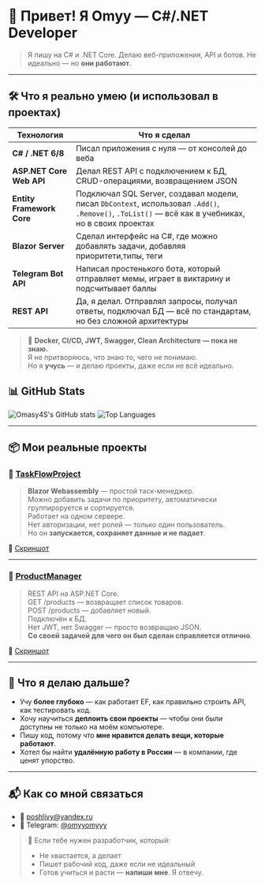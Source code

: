 # 👋 Привет! Я Omyy — C#/.NET Developer

> Я пишу на C# и .NET Core. Делаю веб-приложения, API и ботов. Не идеально — но **они работают**.

---

## 🛠️ Что я реально умею (и использовал в проектах)

| Технология | Что я сделал |
|-----------|---------------|
| **C# / .NET 6/8** | Писал приложения с нуля — от консолей до веба |
| **ASP.NET Core Web API** | Делал REST API с подключением к БД, CRUD-операциями, возвращением JSON |
| **Entity Framework Core** | Подключал SQL Server, создавал модели, писал `DbContext`, использовал `.Add()`, `.Remove()`, `.ToList()` — всё как в учебниках, но в своих проектах |
| **Blazor Server** | Сделал интерфейс на C#, где можно добавлять задачи, добавляя приоритети,типы, теги |
| **Telegram Bot API** | Написал простенького бота, который отправляет мемы, играет в виктарину и подсчитывает баллы |
| **REST API** | Да, я делал. Отправлял запросы, получал ответы, подключал БД — всё по стандартам, но без сложной архитектуры |

> 🔹 **Docker, CI/CD, JWT, Swagger, Clean Architecture — пока не знаю.**  
> Я не притворяюсь, что знаю то, чего не понимаю.  
> Но я **учусь** — и делаю проекты, даже если не всё идеально.

## 📊 GitHub Stats

![Omasy4S's GitHub stats](https://github-readme-stats.vercel.app/api?username=Omasy4S&show_icons=true&theme=radical&hide_border=true&count_private=true)
![Top Languages](https://github-readme-stats.vercel.app/api/top-langs/?username=Omasy4S&layout=compact&theme=radical&hide_border=true)

---

## 📦 Мои реальные проекты

### 📂 [TaskFlowProject](https://github.com/Omasy4S/TaskFlowProject)
> **Blazor Webassembly** — простой таск-менеджер.  
> Можно добавить задачи по приоритету, автоматически группироруется и сортируется.  
> Работает на одном сервере.  
> Нет авторизации, нет ролей — только один пользователь.  
> Но он **запускается, сохраняет данные и не падает**.

📸 [Скриншот](https://imgur.com/a/7QYgzRc)

---

### 📂 [ProductManager](https://github.com/Omasy4S/TestEntityFrameworkProject)
> REST API на ASP.NET Core.  
> GET /products — возвращает список товаров.  
> POST /products — добавляет новый.  
> Подключён к БД.  
> Нет JWT, нет Swagger — просто возвращаю JSON.  
> **Со своей задачей для чего он был сделан справляется отлично**.

📸 [Скриншот](https://imgur.com/a/3VYHJBE)

---

## 🧭 Что я делаю дальше?

- Учу **более глубоко** — как работает EF, как правильно строить API, как тестировать код.
- Хочу научиться **деплоить свои проекты** — чтобы они были доступны не только на моём компьютере.
- Пишу код, потому что **мне нравится делать вещи, которые работают**.
- Хотел бы найти **удалённую работу в России** — в компании, где ценят упорство.

---

## 📬 Как со мной связаться

- 📧 poshlivy@yandex.ru
- 💬 Telegram: [@omyyomyyy](https://t.me/omyyomyyy)

> 💬 Если тебе нужен разработчик, который:
> - Не хвастается, а делает
> - Пишет рабочий код, даже если не идеальный
> - Готов учиться и расти
> — **напиши мне**. Я отвечу.

